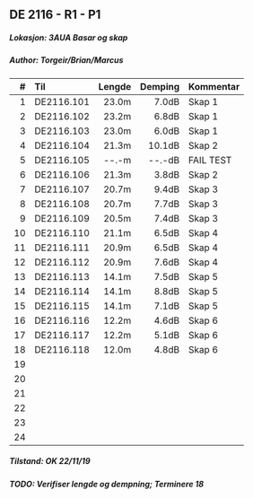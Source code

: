 ## DE 2116 - R1 - P1
##### Lokasjon: 3AUA Basar og skap
##### Author: Torgeir/Brian/Marcus

|  #  |        Til      |Lengde|Demping|Kommentar|
|----:|:----------------|-----:|------:|:--------|
|    1|DE2116.101       | 23.0m|  7.0dB|Skap 1   |
|    2|DE2116.102       | 23.2m|  6.8dB|Skap 1   |
|    3|DE2116.103       | 23.0m|  6.0dB|Skap 1   |
|    4|DE2116.104       | 21.3m| 10.1dB|Skap 2   |
|    5|DE2116.105       | --.-m| --.-dB|FAIL TEST|
|    6|DE2116.106       | 21.3m|  3.8dB|Skap 2   |
|    7|DE2116.107       | 20.7m|  9.4dB|Skap 3   |
|    8|DE2116.108       | 20.7m|  7.7dB|Skap 3   |
|    9|DE2116.109       | 20.5m|  7.4dB|Skap 3   |
|   10|DE2116.110       | 21.1m|  6.5dB|Skap 4   |
|   11|DE2116.111       | 20.9m|  6.5dB|Skap 4   |
|   12|DE2116.112       | 20.9m|  7.6dB|Skap 4   |
|   13|DE2116.113       | 14.1m|  7.5dB|Skap 5   |
|   14|DE2116.114       | 14.1m|  8.8dB|Skap 5   |
|   15|DE2116.115       | 14.1m|  7.1dB|Skap 5   |
|   16|DE2116.116       | 12.2m|  4.6dB|Skap 6   |
|   17|DE2116.117       | 12.2m|  5.1dB|Skap 6	 |
|   18|DE2116.118       | 12.0m|  4.8dB|Skap 6   |
|   19|	                |      |       |         |
|   20|                 |      |       |         |
|   21|	                |      |       |         |
|   22|                 |      |       |         |
|   23|                 |      |       |         |
|   24|                 |      |       |         |

##### Tilstand: OK 22/11/19
##### TODO: Verifiser lengde og dempning; Terminere 18

